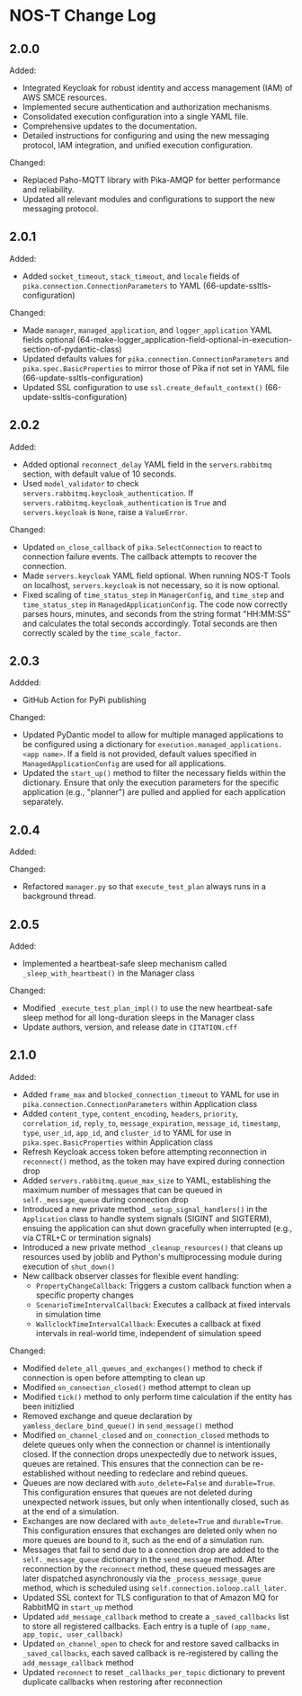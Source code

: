# NOS-T Change Log

## 2.0.0
Added:
- Integrated Keycloak for robust identity and access management (IAM) of AWS SMCE resources.
- Implemented secure authentication and authorization mechanisms.
- Consolidated execution configuration into a single YAML file.
- Comprehensive updates to the documentation.
- Detailed instructions for configuring and using the new messaging protocol, IAM integration, and unified execution configuration.

Changed:
- Replaced Paho-MQTT library with Pika-AMQP for better performance and reliability.
- Updated all relevant modules and configurations to support the new messaging protocol.

## 2.0.1
Added:
- Added `socket_timeout`, `stack_timeout`, and `locale` fields of `pika.connection.ConnectionParameters` to YAML (66-update-ssltls-configuration)

Changed:
- Made `manager`, `managed_application`, and `logger_application` YAML fields optional (64-make-logger_application-field-optional-in-execution-section-of-pydantic-class)
- Updated defaults values for `pika.connection.ConnectionParameters` and `pika.spec.BasicProperties` to mirror those of Pika if not set in YAML file (66-update-ssltls-configuration)
- Updated SSL configuration to use `ssl.create_default_context()` (66-update-ssltls-configuration)

## 2.0.2
Added:
- Added optional `reconnect_delay` YAML field in the `servers`.`rabbitmq` section, with default value of 10 seconds.
- Used `model_validator` to check `servers.rabbitmq.keycloak_authentication`. If `servers.rabbitmq.keycloak_authentication` is `True` and `servers.keycloak` is `None`, raise a `ValueError`.

Changed:
- Updated `on_close_callback` of `pika.SelectConnection` to react to connection failure events. The callback attempts to recover the connection.
- Made `servers.keycloak` YAML field optional. When running NOS-T Tools on localhost, `servers.keycloak` is not necessary, so it is now optional.
- Fixed scaling of `time_status_step` in `ManagerConfig`, and `time_step` and `time_status_step` in `ManagedApplicationConfig`. The code now correctly parses hours, minutes, and seconds from the string format "HH:MM:SS" and calculates the total seconds accordingly. Total seconds are then correctly scaled by the `time_scale_factor`.

## 2.0.3
Addded: 
- GitHub Action for PyPi publishing

Changed:
- Updated PyDantic model to allow for multiple managed applications to be configured using a dictionary for `execution.managed_applications.<app name>`. If a field is not provided, default values specified in `ManagedApplicationConfig` are used for all applications.
- Updated the `start_up()` method to filter the necessary fields within the dictionary. Ensure that only the execution parameters for the specific application (e.g., "planner") are pulled and applied for each application separately.

## 2.0.4
Added:

Changed:
- Refactored `manager.py` so that `execute_test_plan` always runs in a background thread.

## 2.0.5
Added:
- Implemented a heartbeat-safe sleep mechanism called `_sleep_with_heartbeat()` in the Manager class

Changed:
- Modified `_execute_test_plan_impl()` to use the new heartbeat-safe sleep method for all long-duration sleeps in the Manager class
- Update authors, version, and release date in `CITATION.cff`

## 2.1.0
Added:
- Added `frame_max` and `blocked_connection_timeout` to YAML for use in `pika.connection.ConnectionParameters` within Application class
- Added `content_type`, `content_encoding`, `headers`, `priority`, `correlation_id`, `reply_to`, `message_expiration`, `message_id`, `timestamp`, `type`, `user_id`, `app_id`, and `cluster_id` to YAML for use in `pika.spec.BasicProperties` within Application class
- Refresh Keycloak access token before attempting reconnection in `reconnect()` method, as the token may have expired during connection drop
- Added `servers.rabbitmq.queue_max_size` to YAML, establishing the maximum number of messages that can be queued in `self._message_queue` during connection drop
- Introduced a new private method `_setup_signal_handlers()` in the `Application` class to handle system signals (SIGINT and SIGTERM), ensuing the application can shut down gracefully when interrupted (e.g., via CTRL+C or termination signals)
- Introduced a new private method `_cleanup_resources()` that cleans up resources used by joblib and Python's multiprocessing module during execution of `shut_down()`
- New callback observer classes for flexible event handling:
  - `PropertyChangeCallback`: Triggers a custom callback function when a specific property changes
  - `ScenarioTimeIntervalCallback`: Executes a callback at fixed intervals in simulation time
  - `WallclockTimeIntervalCallback`: Executes a callback at fixed intervals in real-world time, independent of simulation speed

Changed:
- Modified `delete_all_queues_and_exchanges()` method to check if connection is open before attempting to clean up
- Modified `on_connection_closed()` method attempt to clean up
- Modified `tick()` method to only perform time calculation if the entity has been initizlied
- Removed exchange and queue declaration by `yamless_declare_bind_queue()` in `send_message()` method
- Modified `on_channel_closed` and `on_connection_closed` methods to delete queues only when the connection or channel is intentionally closed. If the connection drops unexpectedly due to network issues, queues are retained. This ensures that the connection can be re-established without needing to redeclare and rebind queues.
- Queues are now declared with `auto_delete=False` and `durable=True`. This configuration ensures that queues are not deleted during unexpected network issues, but only when intentionally closed, such as at the end of a simulation.
- Exchanges are now declared with `auto_delete=True` and `durable=True`. This configuration ensures that exchanges are deleted only when no more queues are bound to it, such as the end of a simulation run.
- Messages that fail to send due to a connection drop are added to the `self._message_queue` dictionary in the `send_message` method. After reconnection by the `reconnect` method, these queued messages are later dispatched asynchronously via the `_process_message_queue` method, which is scheduled using `self.connection.ioloop.call_later`.
- Updated SSL context for TLS configuration to that of Amazon MQ for RabbitMQ in `start_up` method
- Updated `add_message_callback` method to create a `_saved_callbacks` list to store all registered callbacks. Each entry is a tuple of `(app_name, app_topic, user_callback)` 
- Updated `on_channel_open`  to check for and restore saved callbacks in `_saved_callbacks`, each saved callback is re-registered by calling the `add_message_callback` method
- Updated `reconnect` to reset `_callbacks_per_topic` dictionary to prevent duplicate callbacks when restoring after reconnection 